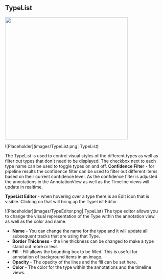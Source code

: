 ## TypeList
<img src="https://raw.githubusercontent.com/wiki/VIAME/VIAME-Webimages/UIView/TypeListHighlight.png" width="400px">

![Placeholder](images/TypeList.png| TypeList)

The TypeList is used to control visual styles of the different types as well as filter out types that don't need to be displayed.  The checkbox next to each type name can be used to toggle types on and off.
**Confidence Filter**  - for pipeline results the confidence filter can be used to filter out different items based on their current confidence level.  As the confidence filter is adjusted the annotations in the AnnotationView as well as the Timeline views will update in realtime.

**TypeList Editor** - when hovering over a type there is an Edit icon that is visible.  Clicking on that will bring up the TypeList Editor. 

![Placeholder](images/TypeEditor.png| TypeList)
The type editor allows you to change the visual representation of the Type within the annotation view as well as the color and name.
* **Name** - You can change the name for the type and it will update all subsequent tracks that are using that Type.
* **Border Thickness** - the line thickness can be changed to make a type stand out more or less
* **Fill** - Fill allows the bounding box to be filled.  This is useful for annotation of background items in an image.
* **Opacity** - The opacity of the lines and the fill can be set here.
* **Color** - The color for the type within the annotations and the timeline views.
